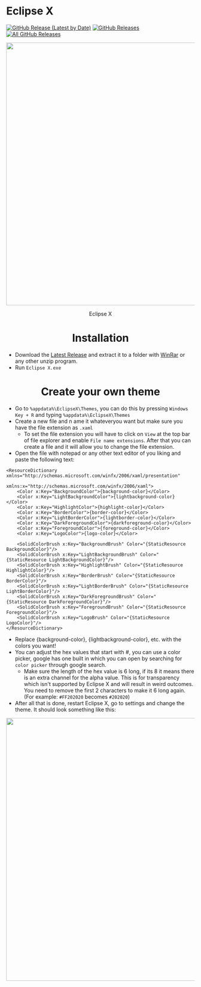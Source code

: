 # Eclipse X

<p>
  <a href="https://github.com/KribbyWare/Universal-Syn-X/releases/latest"><img alt="GitHub Release (Latest by Date)" src="https://img.shields.io/github/v/tag/KribbyWare/Universal-Syn-X?color=1f2829&label=Latest&logo=github"></a>
  <a href="https://github.com/KribbyWare/Universal-Syn-X/releases/latest"><img alt="GitHub Releases" src="https://img.shields.io/github/downloads/KribbyWare/Universal-Syn-X/latest/total?color=1f2829&label=Latest%20Downloads&logo=github"></a>
  <a href="https://github.com/KribbyWare/Universal-Syn-X/releases"><img alt="All GitHub Releases" src="https://img.shields.io/github/downloads/KribbyWare/Universal-Syn-X/total?color=1f2829&label=Total%20Downloads&logo=github"></a>
</p>

<p align="center">
  <img src="https://raw.githubusercontent.com/KribbyWare/Universal-Syn-X/master/src/themes-result/UniversalSynXUI.png" width="700">
  <p align="center">
    Eclipse X
  </p>
</p>

<h1 align="center">Installation</h1>

* Download the [Latest Release](https://kribbyware.github.io/Universal-Syn-X) and extract it to a folder with [WinRar](https://win-rar.com) or any other unzip program.
* Run `Eclipse X.exe`

<a name="themetutorial"></a><h1 align="center">Create your own theme</h1>

- Go to `%appdata%\EclipseX\Themes`, you can do this by pressing `Windows Key + R` and typing `%appdata%\EclipseX\Themes`
- Create a new file and n ame it whateveryou want but make sure you have the file extension as `.xaml`
  - To set the file extension you will have to click on `View` at the top bar of file explorer and enable `File name extensions`. After that you can create a file and it will allow you to change the file extension.
- Open the file with notepad or any other text editor of you liking and paste the following text:
```xaml
<ResourceDictionary xmlns="http://schemas.microsoft.com/winfx/2006/xaml/presentation"
                    xmlns:x="http://schemas.microsoft.com/winfx/2006/xaml">
    <Color x:Key="BackgroundColor">{background-color}</Color>
    <Color x:Key="LightBackgroundColor">{lightbackground-color}</Color>
    <Color x:Key="HighlightColor">{highlight-color}</Color>
    <Color x:Key="BorderColor">{border-color}</Color>
    <Color x:Key="LightBorderColor">{lightborder-color}</Color>
    <Color x:Key="DarkForegroundColor">{darkforeground-color}</Color>
    <Color x:Key="ForegroundColor">{foreground-color}</Color>
    <Color x:Key="LogoColor">{logo-color}</Color>

    <SolidColorBrush x:Key="BackgroundBrush" Color="{StaticResource BackgroundColor}"/>
    <SolidColorBrush x:Key="LightBackgroundBrush" Color="{StaticResource LightBackgroundColor}"/>
    <SolidColorBrush x:Key="HighlightBrush" Color="{StaticResource HighlightColor}"/>
    <SolidColorBrush x:Key="BorderBrush" Color="{StaticResource BorderColor}"/>
    <SolidColorBrush x:Key="LightBorderBrush" Color="{StaticResource LightBorderColor}"/>
    <SolidColorBrush x:Key="DarkForegroundBrush" Color="{StaticResource DarkForegroundColor}"/>
    <SolidColorBrush x:Key="ForegroundBrush" Color="{StaticResource ForegroundColor}"/>
    <SolidColorBrush x:Key="LogoBrush" Color="{StaticResource LogoColor}"/>
</ResourceDictionary>
```
- Replace {background-color}, {lightbackground-color}, etc. with the colors you want!
- You can adjust the hex values that start with #, you can use a color picker, google has one built in which you can open by searching for `color picker` through google search.
  - Make sure the length of the hex value is 6 long, if its 8 it means there is an extra channel for the alpha value. This is for transparency which isn't supported by Eclipse X and will result in weird outcomes. You need to remove the first 2 characters to make it 6 long again. (For example: `#FF202020` becomes `#202020`)
- After all that is done, restart Eclipse X, go to settings and change the theme. It should look something like this:
<p align="center">
  <img src="https://raw.githubusercontent.com/KribbyWare/Universal-Syn-X/master/src/themes-result/EclipseXUI-Theme.png" width="700">
</p>
